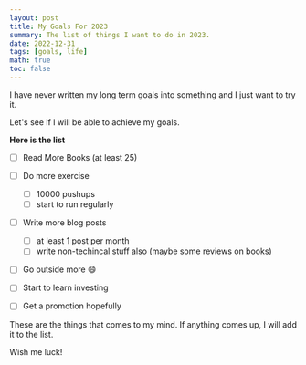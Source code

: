 ```yaml
---
layout: post
title: My Goals For 2023 
summary: The list of things I want to do in 2023.
date: 2022-12-31
tags: [goals, life]
math: true
toc: false
---
```



I have never written my long term goals into something and I just want to try it.

Let's see if I will be able to achieve my goals.

**Here is the list**

- [ ] Read More Books (at least 25)
- [ ] Do more exercise
  - [ ] 10000 pushups
  - [ ] start to run regularly
- [ ] Write more blog posts
  - [ ] at least 1 post per month
  - [ ] write non-techincal stuff also (maybe some reviews on books)
- [ ] Go outside more :smile:
- [ ] Start to learn investing
- [ ] Get a promotion hopefully
  

These are the things that comes to my mind. If anything comes up, I will add it to the list.

Wish me luck!